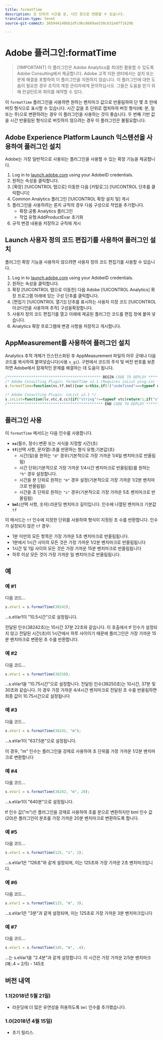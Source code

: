 ```yaml
---
title: formatTime
description: 초 단위의 시간을 분, 시간 등으로 변환할 수 있습니다.
translation-type: tm+mt
source-git-commit: 365944140bb1dfc9bc8669ae530c631e8ff1629b

---
```



# Adobe 플러그인:formatTime

> [!IMPORTANT] 이 플러그인은 Adobe Analytics를 최대한 활용할 수 있도록 Adobe Consulting에서 제공합니다. Adobe 고객 지원 센터에서는 설치 또는 문제 해결을 포함하여 이 플러그인을 지원하지 않습니다. 이 플러그인에 대한 도움이 필요한 경우 조직의 계정 관리자에게 문의하십시오. 그들은 도움을 받기 위해 컨설턴트와 회의를 예약할 수 있다.

이 `formatTime` 플러그인을 사용하면 원하는 벤치마크 값으로 반올림하여 단 몇 초 만에 버킷 형식으로 표시할 수 있습니다. 시간 값을 초 단위로 캡처하여 버킷 형식(예: 분, 일 또는 주)으로 변환하려는 경우 이 플러그인을 사용하는 것이 좋습니다. 두 번째 기반 값을 시간 반올림된 형식으로 버킷하지 않으려는 경우 이 플러그인은 불필요합니다.

## Adobe Experience Platform Launch 익스텐션을 사용하여 플러그인 설치

Adobe는 가장 일반적으로 사용되는 플러그인을 사용할 수 있는 확장 기능을 제공합니다.

1. Log in to [launch.adobe.com](https://launch.adobe.com) using your AdobeID credentials.
1. 원하는 속성을 클릭합니다.
1. [확장] [!UICONTROL 탭으로] 이동한 다음 [카탈로그] [!UICONTROL 단추를 클릭합니다]
1. Common Analytics 플러그인 [!UICONTROL 확장 설치 및] 게시
1. 플러그인을 사용하려는 론치 규칙의 경우 다음 구성으로 작업을 추가합니다.
   * 확장:공통 Analytics 플러그인
   * 작업 유형:AddProductEvar 초기화
1. 규칙 변경 내용을 저장하고 규칙에 게시

## Launch 사용자 정의 코드 편집기를 사용하여 플러그인 설치

플러그인 확장 기능을 사용하지 않으려면 사용자 정의 코드 편집기를 사용할 수 있습니다.

1. Log in to [launch.adobe.com](https://launch.adobe.com) using your AdobeID credentials.
1. 원하는 속성을 클릭합니다.
1. 확장 [!UICONTROL 탭으로 이동한] 다음 Adobe [!UICONTROL Analytics] 확장 프로그램 아래에 있는 구성 단추를 클릭합니다.
1. [편집기 [!UICONTROL 열기]] 단추를 표시하는 사용자 지정 코드 [!UICONTROL 아코디언을 사용하여 추적] 구성을확장합니다.
1. 사용자 정의 코드 편집기를 열고 아래에 제공된 플러그인 코드를 편집 창에 붙여 넣습니다.
1. Analytics 확장 프로그램에 변경 사항을 저장하고 게시합니다.

## AppMeasurement를 사용하여 플러그인 설치

Analytics 추적 개체가 인스턴스화된 후 AppMeasurement 파일의 아무 곳에나 다음 코드를 복사하여 붙여넣습니다(사용 `s_gi`). 구현에서 코드의 주석 및 버전 번호를 보존하면 Adobe에서 잠재적인 문제를 해결하는 데 도움이 됩니다.

```js
/******************************************* BEGIN CODE TO DEPLOY *******************************************/
/* Adobe Consulting Plugin: formatTime v1.1 (Requires inList plug-in) */
s.formatTime=function(ns,tf,bml){var s=this;if(!("undefined"===typeof ns||isNaN(ns)||0>Number(ns))){if("string"===typeof tf&&"d"===tf||("string"!==typeof tf||!s.inList("h,m,s",tf))&&86400<=ns){tf=86400;var d="days";bml=isNaN(bml)?1:tf/(bml*tf)} else"string"===typeof tf&&"h"===tf||("string"!==typeof tf||!s.inList("m,s",tf))&&3600<=ns?(tf=3600,d="hours", bml=isNaN(bml)?4: tf/(bml*tf)):"string"===typeof tf&&"m"===tf||("string"!==typeof tf||!s.inList("s",tf))&&60<=ns?(tf=60,d="minutes",bml=isNaN(bml)?2: tf/(bml*tf)):(tf=1,d="seconds",bml=isNaN(bml)?.2:tf/bml);ns=Math.round(ns*bml/tf)/bml+" "+d;0===ns.indexOf("1 ")&&(ns=ns.substring(0, ns.length-1));return ns}};

/* Adobe Consulting Plugin: inList v2.1 */
s.inList=function(lv,vtc,d,cc){if("string"!==typeof vtc)return!1;if("string"===typeof lv)lv=lv.split(d||",");else if("object"!== typeof lv)return!1;d=0;for(var e=lv.length;d<e;d++)if(1==cc&&vtc===lv[d]||vtc.toLowerCase()===lv[d].toLowerCase())return!0;return!1};
/******************************************** END CODE TO DEPLOY ********************************************/
```

## 플러그인 사용

이 `formatTime` 메서드는 다음 인수를 사용합니다.

* **`ns`**(필수, 정수):변환 또는 서식을 지정할 시간(초)
* **`tf`**(선택 사항, 문자열):초를 반환하는 형식 유형;기본값(초)
   * 시간(일)을 원하는 `"d"` 경우(기본적으로 가장 가까운 1/4일 벤치마크로 반올림됨)
   * 시간 단위(기본적으로 가장 가까운 1/4시간 벤치마크로 반올림됨)를 원하는 `"h"` 경우 설정합니다.
   * 시간을 분 단위로 원하는 `"m"` 경우 설정(기본적으로 가장 가까운 1/2분 벤치마크로 반올림됨)
   * 시간을 초 단위로 원하는 `"s"` 경우(기본적으로 가장 가까운 5초 벤치마크로 반올림됨)
* **`bml`**(선택 사항, 숫자):라운딩 벤치마크 길이입니다. 인수에 나열된 벤치마크 기본값`tf`

이 메서드는 `tf` 인수에 지정한 단위를 사용하여 형식이 지정된 초 수를 반환합니다. 인수가 설정되지 않은 `tf` 경우:

* 1분 미만의 모든 항목은 가장 가까운 5초 벤치마크로 반올림됩니다.
* 1분에서 1시간 사이의 모든 것은 가장 가까운 1/2분 벤치마크로 반올림됩니다
* 1시간 및 1일 사이의 모든 것은 가장 가까운 15분 벤치마크로 반올림됩니다
* 하루 이상 모든 것이 가장 가까운 일 벤치마크로 반올림됩니다.

## 예

### 예 #1

다음 코드...

```js
s.eVar1 = s.formatTime(38242);
```

...s.eVar1이 &quot;10.5시간&quot;으로 설정됩니다.

전달된 인수(38242초)는 10시간 37분 22초와 같습니다.  이 호출에서 tf 인수가 설정되지 않고 전달된 시간(초)이 1시간에서 하루 사이이기 때문에 플러그인은 가장 가까운 15분 벤치마크로 변환된 초 수를 반환합니다.

### 예 #2

다음 코드...

```js
s.eVar1 = s.formatTime(38250);
```

...s.eVar1을 &quot;10.75시간&quot;으로 설정합니다. 전달된 인수(38250초)는 10시간, 37분 및 30초와 같습니다.  이 경우 가장 가까운 4/4시간 벤치마크로 전달된 초 수를 반올림하면 최종 값이 10.75시간으로 설정됩니다

### 예 #3

다음 코드...

```js
s.eVar1 = s.formatTime(38242, "m");
```

...s.eVar1이 &quot;637.5분&quot;으로 설정됩니다.

이 경우, &quot;m&quot; 인수는 플러그인을 강제로 사용하여 초 단위를 가장 가까운 1/2분 벤치마크로 변환합니다

### 예 #4

다음 코드...

```js
s.eVar1 = s.formatTime(38242, "m", 20);
```

...s.eVar1이 &quot;640분&quot;으로 설정됩니다.

tf 인수 값(&quot;m&quot;)은 플러그인을 강제로 사용하여 초를 분으로 변환하지만 bml 인수 값(20)은 플러그인이 분초를 가장 가까운 20분 벤치마크로 변환하도록 합니다.

### 예 #5

다음 코드...

```js
s.eVar1 = s.formatTime(125, "s", 2);
```

...s.eVar1은 &quot;126초&quot;와 같게 설정되며, 이는 125초와 가장 가까운 2초 벤치마크입니다.

### 예 #6

다음 코드...

```js
s.eVar1 = s.formatTime(125, "m", 3);
```

...s.eVar1은 &quot;3분&quot;과 같게 설정되며, 이는 125초로 가장 가까운 3분 벤치마크입니다

### 예 #7

다음 코드...

```js
s.eVar1 = s.formatTime(145, "m", .4);
```

...는 s.eVar1을 &quot;2.4분&quot;과 같게 설정합니다. 이 시간은 가장 가까운 2/5분 벤치마크(예:.4 = 2/5) - 145초

## 버전 내역

### 1.1(2018년 5월 21일)

* 라운딩에 더 많은 유연성을 허용하도록 `bml` 인수를 추가했습니다.

### 1.0(2018년 4월 15일)

* 초기 릴리스.
